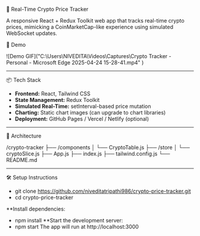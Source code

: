  🚀 Real-Time Crypto Price Tracker

A responsive React + Redux Toolkit web app that tracks real-time crypto prices, mimicking a CoinMarketCap-like experience using simulated WebSocket updates.

📸 Demo

![Demo GIF]("C:\Users\NIVEDITA\Videos\Captures\Crypto Tracker - Personal - Microsoft​ Edge 2025-04-24 15-28-41.mp4" )



---

📦 Tech Stack

- **Frontend:** React, Tailwind CSS  
- **State Management:** Redux Toolkit  
- **Simulated Real-Time:** setInterval-based price mutation  
- **Charting:** Static chart images (can upgrade to chart libraries)  
- **Deployment:** GitHub Pages / Vercel / Netlify (optional)  

---

 🧱 Architecture

/crypto-tracker ├── /components │ └── CryptoTable.js ├── /store │ └── cryptoSlice.js ├── App.js ├── index.js ├── tailwind.config.js └── README.md

---

🛠️ Setup Instructions

- git clone https://github.com/niveditatripathi986/crypto-price-tracker.git
- cd crypto-price-tracker

**Install dependencies:
- npm install
**Start the development server:
- npm start
The app will run at http://localhost:3000
